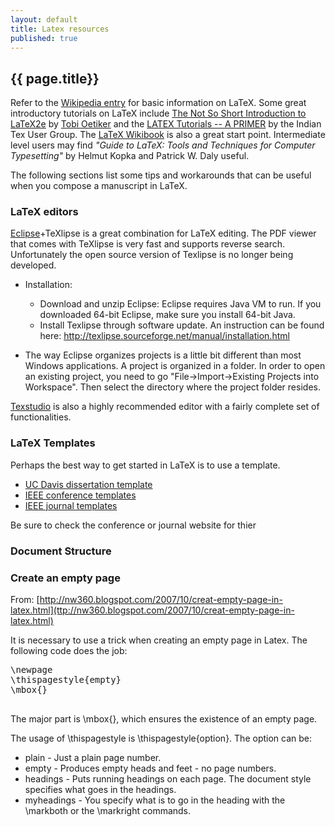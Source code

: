 ```yaml
---
layout: default
title: Latex resources
published: true
---
```


## {{ page.title}}

Refer to the [Wikipedia entry](http://en.wikipedia.org/wiki/LaTeX) for basic information on LaTeX. Some great introductory tutorials on LaTeX include [The Not So Short Introduction to LaTeX2e](http://tobi.oetiker.ch/lshort/lshort.pdf) by [Tobi Oetiker](http://tobi.oetiker.ch/hp/) and the [LATEX Tutorials -- A PRIMER](https://www.tug.org/twg/mactex/tutorials/ltxprimer-1.0.pdf) by the Indian Tex User Group. The [LaTeX Wikibook](http://en.wikibooks.org/wiki/LaTeX) is also a great start point. Intermediate level users may find <em>"Guide to LaTeX: Tools and Techniques for Computer Typesetting"</em> by Helmut Kopka and Patrick W. Daly useful.


The following sections list some tips and workarounds that can be useful when you compose a manuscript in LaTeX.

### LaTeX editors 

[Eclipse](https://eclipse.org/)+TeXlipse is a great combination for LaTeX editing. The PDF viewer that comes with TeXlipse is very fast and supports reverse search. Unfortunately the open source version of Texlipse is no longer being developed. 

* Installation:
   * Download and unzip Eclipse: Eclipse requires Java VM to run. If you downloaded 64-bit Eclipse, make sure you install 64-bit Java.
   * Install Texlipse through software update. An instruction can be found here: <a href="http://texlipse.sourceforge.net/manual/installation.html" target=_blank>http://texlipse.sourceforge.net/manual/installation.html</a>

* The way Eclipse organizes projects is a little bit different than most Windows applications. A project is organized in a folder. In order to open an existing project, you need to go "File->Import->Existing Projects into Workspace". Then select the directory where the project folder resides.

[Texstudio](http://texstudio.sourceforge.net) is also a highly recommended editor with a fairly complete set of functionalities. 

### LaTeX Templates

Perhaps the best way to get started in LaTeX is to use a template. 

* [UC Davis dissertation template](http://galois.math.ucdavis.edu/UsefulGradInfo/HelpfulAdvice/WritingYourThesis)
* [IEEE conference templates](http://www.ieee.org/conferences_events/conferences/publishing/templates.html)
* [IEEE journal templates](http://www.ieee.org/publications_standards/publications/authors/author_templates.html)

Be sure to check the conference or journal website for thier 

### Document Structure

### Create an empty page
From: [http://nw360.blogspot.com/2007/10/creat-empty-page-in-latex.html](ttp://nw360.blogspot.com/2007/10/creat-empty-page-in-latex.html)

It is necessary to use a trick when creating an empty page in Latex. The following code does the job:

<div class="code">
  <pre>
\newpage
\thispagestyle{empty}
\mbox{}
  </pre>
</div>

The major part is \mbox{}, which ensures the existence of an empty page.

The usage of \thispagestyle is \thispagestyle{option}. The option can be:

* plain - Just a plain page number.
* empty - Produces empty heads and feet - no page numbers.
* headings - Puts running headings on each page. The document style specifies what goes in the headings.
* myheadings - You specify what is to go in the heading with the \markboth or the \markright commands.